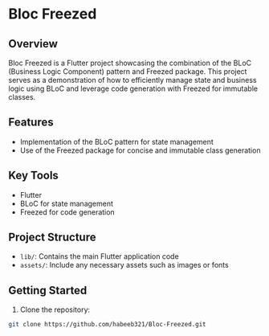# Bloc Freezed

## Overview

Bloc Freezed is a Flutter project showcasing the combination of the BLoC (Business Logic Component) pattern and Freezed package. This project serves as a demonstration of how to efficiently manage state and business logic using BLoC and leverage code generation with Freezed for immutable classes.

## Features

- Implementation of the BLoC pattern for state management
- Use of the Freezed package for concise and immutable class generation

## Key Tools

- Flutter
- BLoC for state management
- Freezed for code generation

## Project Structure

- `lib/`: Contains the main Flutter application code
- `assets/`: Include any necessary assets such as images or fonts

## Getting Started

1. Clone the repository:

```bash
git clone https://github.com/habeeb321/Bloc-Freezed.git
